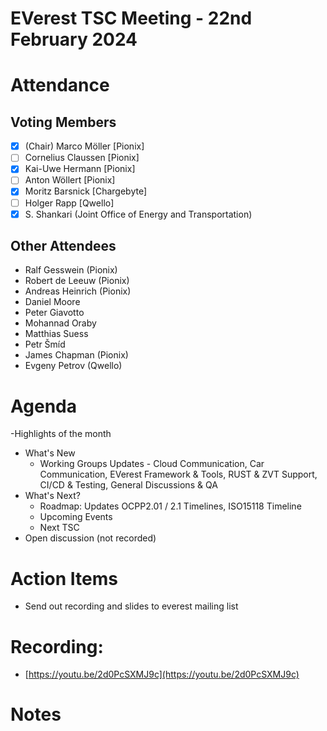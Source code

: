 # EVerest TSC Meeting - 22nd February 2024

# Attendance

## Voting Members

- [x] (Chair) Marco Möller [Pionix]
- [ ] Cornelius Claussen [Pionix]
- [x] Kai-Uwe Hermann [Pionix]
- [ ] Anton Wöllert [Pionix]
- [x] Moritz Barsnick [Chargebyte]
- [ ] Holger Rapp [Qwello]
- [x] S. Shankari (Joint Office of Energy and Transportation)

## Other Attendees
- Ralf Gesswein (Pionix)
- Robert de Leeuw (Pionix)
- Andreas Heinrich (Pionix)
- Daniel Moore
- Peter Giavotto
- Mohannad Oraby
- Matthias Suess
- Petr Šmíd
- James Chapman (Pionix)
- Evgeny Petrov (Qwello)

# Agenda

-Highlights of the month
- What's New
    - Working Groups Updates - Cloud Communication, Car Communication, EVerest Framework & Tools, RUST & ZVT Support, CI/CD & Testing, General Discussions & QA
- What's Next?
    - Roadmap: Updates OCPP2.01 / 2.1 Timelines, ISO15118 Timeline
    - Upcoming Events
    - Next TSC
- Open discussion (not recorded)

# Action Items
- Send out recording and slides to everest mailing list

# Recording:
- [https://youtu.be/2d0PcSXMJ9c](https://youtu.be/2d0PcSXMJ9c)

# Notes
